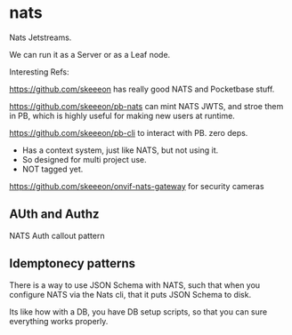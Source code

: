 # nats

Nats Jetstreams.

We can run it as a Server or as a Leaf node.

Interesting Refs:

https://github.com/skeeeon has really good NATS and Pocketbase stuff.


https://github.com/skeeeon/pb-nats can mint NATS JWTS, and stroe them in PB, which is highly useful for making new users at runtime.

https://github.com/skeeeon/pb-cli to interact with PB. zero deps.
- Has a context system, just like NATS, but not using it. 
- So designed for multi project use.
- NOT tagged yet.

https://github.com/skeeeon/onvif-nats-gateway for security cameras


## AUth and Authz

NATS Auth callout pattern

## Idemptonecy patterns

There is a way to use JSON Schema with NATS, such that when you configure NATS via the Nats cli, that it puts JSON Schema to disk. 

Its like how with a DB, you have DB setup scripts, so that you can sure everything works properly.

